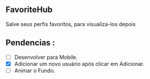 ## FavoriteHub

Salve seus perfis favoritos, para visualiza-los depois

## Pendencias :

- [ ] Desenvolver para Mobile.
- [x] Adicionar um novo usuário após clicar em Adicionar.
- [ ] Animar o Fundo.
